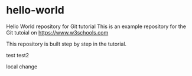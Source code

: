 # hello-world
Hello World repository for Git tutorial
This is an example repository for the Git tutoial on https://www.w3schools.com

This repository is built step by step in the tutorial.

test
test2


local change